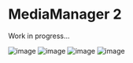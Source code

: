 # MediaManager 2

Work in progress...

![image](https://github.com/TatuLaras/MediaManager2-electron/assets/34749827/60fe664f-fd60-484f-9d99-8e6966171655)
![image](https://github.com/TatuLaras/MediaManager2-electron/assets/34749827/caa7e8fb-f852-4414-9bc3-c443281e115b)
![image](https://github.com/TatuLaras/MediaManager2-electron/assets/34749827/3d76ec5d-510b-4804-89a6-ef5e74bcdbb6)
![image](https://github.com/TatuLaras/MediaManager2-electron/assets/34749827/db2c3017-ebbb-4cda-85a6-363d3e659447)
